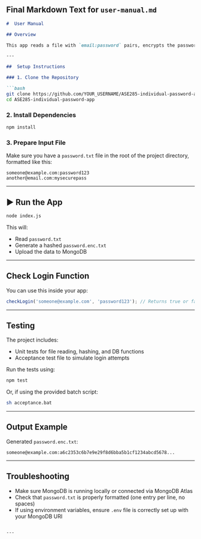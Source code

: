 ##  Final Markdown Text for `user-manual.md`

```markdown
#  User Manual

## Overview

This app reads a file with `email:password` pairs, encrypts the passwords, stores them in a MongoDB database, and checks login attempts for validity.

---

##  Setup Instructions

### 1. Clone the Repository

```bash
git clone https://github.com/YOUR_USERNAME/ASE285-individual-password-app
cd ASE285-individual-password-app
```

### 2. Install Dependencies

```bash
npm install
```

### 3. Prepare Input File

Make sure you have a `password.txt` file in the root of the project directory, formatted like this:

```
someone@example.com:password123
another@email.com:mysecurepass
```

---

## ▶ Run the App

```bash
node index.js
```

This will:
- Read `password.txt`
- Generate a hashed `password.enc.txt`
- Upload the data to MongoDB

---

## Check Login Function

You can use this inside your app:

```js
checkLogin('someone@example.com', 'password123'); // Returns true or false
```

---

##  Testing

The project includes:
- Unit tests for file reading, hashing, and DB functions
- Acceptance test file to simulate login attempts

Run the tests using:

```bash
npm test
```

Or, if using the provided batch script:

```bash
sh acceptance.bat
```

---

## Output Example

Generated `password.enc.txt`:

```
someone@example.com:a6c2353c6b7e9e29f8d6bba5b1cf1234abcd5678...
```

---

## Troubleshooting

- Make sure MongoDB is running locally or connected via MongoDB Atlas
- Check that `password.txt` is properly formatted (one entry per line, no spaces)
- If using environment variables, ensure `.env` file is correctly set up with your MongoDB URI

```

---
